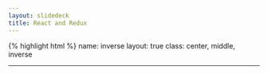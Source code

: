 ```yaml
---
layout: slidedeck
title: React and Redux
---
```


{% highlight html %}
name: inverse
layout: true
class: center, middle, inverse

---
